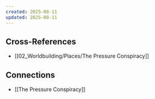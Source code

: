```yaml
---
created: 2025-08-11
updated: 2025-08-11
---
```




## Cross-References

- [[02_Worldbuilding/Places/The Pressure Conspiracy]]


## Connections

- [[The Pressure Conspiracy]]
